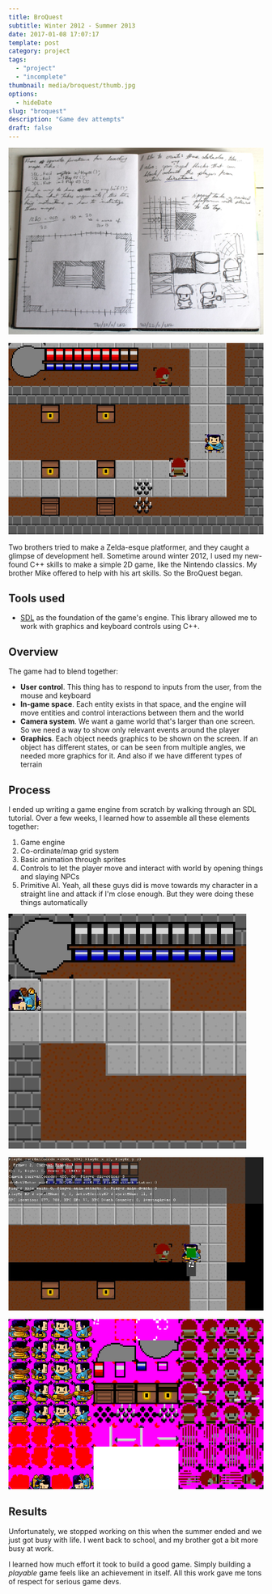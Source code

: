 ```yaml
---
title: BroQuest
subtitle: Winter 2012 - Summer 2013
date: 2017-01-08 17:07:17
template: post
category: project
tags:
  - "project"
  - "incomplete"
thumbnail: media/broquest/thumb.jpg
options:
  - hideDate
slug: "broquest"
description: "Game dev attempts"
draft: false
---
```


![Game sketch](./broquest-sketch-01.jpg)

![Game result](./broquest-01.jpg)

Two brothers tried to make a Zelda-esque platformer, and they caught a glimpse of development hell. Sometime around winter 2012, I used my new-found C++ skills to make a simple 2D game, like the Nintendo classics. My brother Mike offered to help with his art skills. So the BroQuest began.

## Tools used

- [SDL](https://www.libsdl.org/) as the foundation of the game's engine. This library allowed me to work with graphics and keyboard controls using C++.

## Overview

The game had to blend together:

- **User control**. This thing has to respond to inputs from the user, from the mouse and keyboard
- **In-game space**. Each entity exists in that space, and the engine will move entities and control interactions between them and the world
- **Camera system**. We want a game world that's larger than one screen.
  So we need a way to show only relevant events around the player
- **Graphics**. Each object needs graphics to be shown on the screen.
  If an object has different states, or can be seen from multiple angles, we needed more graphics for it.
  And also if we have different types of terrain

## Process

I ended up writing a game engine from scratch by walking through an SDL tutorial.
Over a few weeks, I learned how to assemble all these elements together:

1. Game engine
1. Co-ordinate/map grid system
1. Basic animation through sprites
1. Controls to let the player move and interact with world by opening things and slaying NPCs
1. Primitive AI. Yeah, all these guys did is move towards my character in a straight line and attack if I'm close enough. But they were doing these things automatically

![RIP main character](./broquest-dead.jpg)

![Debug screen](./broquest-debug.jpg)

![Spritesheet](./broquest-spritesheet.png)

## Results

Unfortunately, we stopped working on this when the summer ended and we just got busy with life.
I went back to school, and my brother got a bit more busy at work.

I learned how much effort it took to build a good game.
Simply building a _playable_ game feels like an achievement in itself.
All this work gave me tons of respect for serious game devs.

